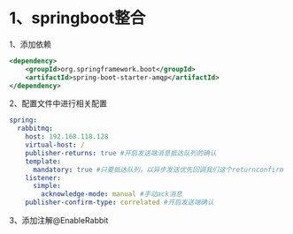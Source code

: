 # 1、springboot整合

1、添加依赖

```xml
<dependency>
    <groupId>org.springframework.boot</groupId>
    <artifactId>spring-boot-starter-amqp</artifactId>
</dependency>
```

2、配置文件中进行相关配置

```yaml
spring: 
  rabbitmq:
    host: 192.168.118.128
    virtual-host: /
    publisher-returns: true #开启发送端消息抵达队列的确认
    template:
      mandatory: true #只要抵达队列，以异步发送优先回调我们这个returnconfirm
    listener:
      simple:
        acknowledge-mode: manual #手动ack消息
    publisher-confirm-type: correlated #开启发送端确认
```

3、添加注解@EnableRabbit
